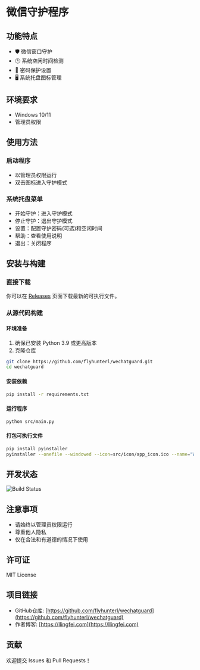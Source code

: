 # 微信守护程序

## 功能特点

- 🛡️ 微信窗口守护
- 🕒 系统空闲时间检测
- 🔐 密码保护设置
- 🖥️ 系统托盘图标管理

## 环境要求

- Windows 10/11
- 管理员权限

## 使用方法

### 启动程序

- 以管理员权限运行
- 双击图标进入守护模式

### 系统托盘菜单

- 开始守护：进入守护模式
- 停止守护：退出守护模式
- 设置：配置守护密码(可选)和空闲时间
- 帮助：查看使用说明
- 退出：关闭程序

## 安装与构建

### 直接下载

你可以在 [Releases](https://github.com/flyhunterl/wechatguard/releases) 页面下载最新的可执行文件。

### 从源代码构建

#### 环境准备

1. 确保已安装 Python 3.9 或更高版本
2. 克隆仓库
```bash
git clone https://github.com/flyhunterl/wechatguard.git
cd wechatguard
```

#### 安装依赖
```bash
pip install -r requirements.txt
```

#### 运行程序
```bash
python src/main.py
```

#### 打包可执行文件
```bash
pip install pyinstaller
pyinstaller --onefile --windowed --icon=src/icon/app_icon.ico --name="WeChatGuard" src/main.py
```

## 开发状态

![Build Status](https://github.com/flyhunterl/wechatguard/workflows/Build%20WeChatGuard%20Executable/badge.svg)

## 注意事项

- 请始终以管理员权限运行
- 尊重他人隐私
- 仅在合法和有道德的情况下使用

## 许可证

MIT License

## 项目链接
- GitHub仓库: [https://github.com/flyhunterl/wechatguard](https://github.com/flyhunterl/wechatguard)
- 作者博客: [https://llingfei.com](https://llingfei.com)

## 贡献

欢迎提交 Issues 和 Pull Requests！
